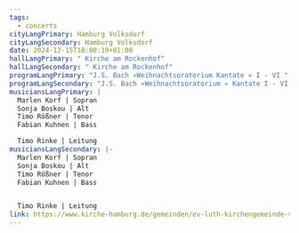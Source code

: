 ```yaml
---
tags:
  - concerts
cityLangPrimary: Hamburg Volksdorf
cityLangSecondary: Hamburg Volksdorf
date: 2024-12-15T18:00:19+01:00
hallLangPrimary: " Kirche am Rockenhof"
hallLangSecondary: " Kirche am Rockenhof"
programLangPrimary: "J.S. Bach »Weihnachtsoratorium Kantate « I - VI "
programLangSecondary: "J.S. Bach »Weihnachtsoratorium « Kantate I - VI "
musiciansLangPrimary: |
  Marlen Korf | Sopran
  Sonja Boskou | Alt
  Timo Rößner | Tenor
  Fabian Kuhnen | Bass

  Timo Rinke | Leitung
musiciansLangSecondary: |-
  Marlen Korf | Sopran
  Sonja Boskou | Alt
  Timo Rößner | Tenor
  Fabian Kuhnen | Bass


  Timo Rinke | Leitung
link: https://www.kirche-hamburg.de/gemeinden/ev-luth-kirchengemeinde-volksdorf/gottesdienste-und-veranstaltungen/details/johann-sebastian-bach-weihnachtsoratorium-1-6.html
---
```

